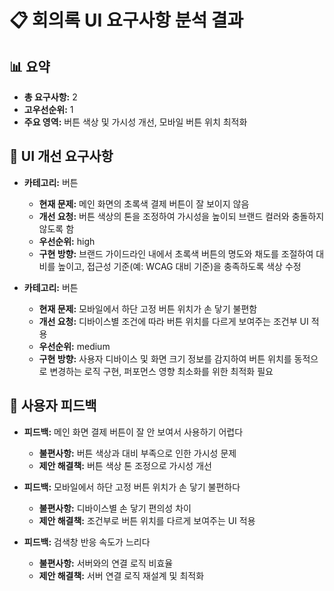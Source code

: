 # 📋 회의록 UI 요구사항 분석 결과

## 📊 요약
- **총 요구사항:** 2
- **고우선순위:** 1
- **주요 영역:** 버튼 색상 및 가시성 개선, 모바일 버튼 위치 최적화

## 🎯 UI 개선 요구사항
- **카테고리:** 버튼
  - **현재 문제:** 메인 화면의 초록색 결제 버튼이 잘 보이지 않음
  - **개선 요청:** 버튼 색상의 톤을 조정하여 가시성을 높이되 브랜드 컬러와 충돌하지 않도록 함
  - **우선순위:** high
  - **구현 방향:** 브랜드 가이드라인 내에서 초록색 버튼의 명도와 채도를 조절하여 대비를 높이고, 접근성 기준(예: WCAG 대비 기준)을 충족하도록 색상 수정

- **카테고리:** 버튼
  - **현재 문제:** 모바일에서 하단 고정 버튼 위치가 손 닿기 불편함
  - **개선 요청:** 디바이스별 조건에 따라 버튼 위치를 다르게 보여주는 조건부 UI 적용
  - **우선순위:** medium
  - **구현 방향:** 사용자 디바이스 및 화면 크기 정보를 감지하여 버튼 위치를 동적으로 변경하는 로직 구현, 퍼포먼스 영향 최소화를 위한 최적화 필요

## 👥 사용자 피드백
- **피드백:** 메인 화면 결제 버튼이 잘 안 보여서 사용하기 어렵다
  - **불편사항:** 버튼 색상과 대비 부족으로 인한 가시성 문제
  - **제안 해결책:** 버튼 색상 톤 조정으로 가시성 개선

- **피드백:** 모바일에서 하단 고정 버튼 위치가 손 닿기 불편하다
  - **불편사항:** 디바이스별 손 닿기 편의성 차이
  - **제안 해결책:** 조건부로 버튼 위치를 다르게 보여주는 UI 적용

- **피드백:** 검색창 반응 속도가 느리다
  - **불편사항:** 서버와의 연결 로직 비효율
  - **제안 해결책:** 서버 연결 로직 재설계 및 최적화


